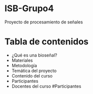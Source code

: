 # ISB-Grupo4
Proyecto de procesamiento de señales 
# Tabla de contenidos
- ¿Qué es una bioseñal?
- Materiales
- Metodología
- Temática del proyecto
- Contenido del curso
- Participantes
- Docentes del curso
#Participantes
